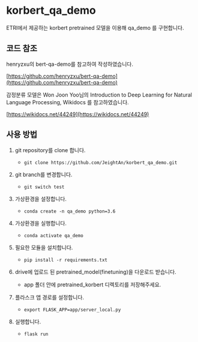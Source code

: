 # korbert_qa_demo
ETRI에서 제공하는 korbert pretrained 모델을 이용해 qa_demo 를 구현합니다.

## 코드 참조
henryzxu의 bert-qa-demo를 참고하여 작성하였습니다.

[https://github.com/henryzxu/bert-qa-demo](https://github.com/henryzxu/bert-qa-demo)

감정분류 모델은 Won Joon Yoo님의 Introduction to Deep Learning for Natural Language Processing, Wikidocs 를 참고하였습니다.

[https://wikidocs.net/44249](https://wikidocs.net/44249)

## 사용 방법
1. git repository를 clone 합니다.  
    - `git clone https://github.com/JeightAn/korbert_qa_demo.git`

2. git branch를 변경합니다.
    - `git switch test`
    
3. 가상환경을 설정합니다.
    - `conda create -n qa_demo python=3.6`

4. 가상환경을 실행합니다.
    - `conda activate qa_demo`

5. 필요한 모듈을 설치합니다.
    - `pip install -r requirements.txt`

6. drive에 업로드 된 pretrained_model(finetuning)을 다운로드 받습니다.
    - app 폴더 안에 pretrained_korbert 디렉토리를 저장해주세요.

7. 플라스크 앱 경로를 설정합니다.
    - `export FLASK_APP=app/server_local.py`

8. 실행합니다.
    - `flask run`
